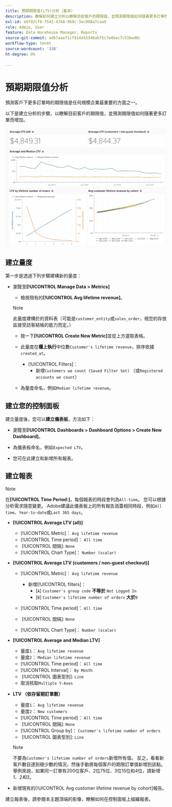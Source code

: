 ```yaml
---
title: 預期期限值(LTV)分析（基本）
description: 瞭解如何建立分析以瞭解目前客戶的期限值，並預測期限值如何隨著更多訂單而增加。
exl-id: e6f02cf6-f542-4768-969c-3ec998a7caa9
role: Admin, User
feature: Data Warehouse Manager, Reports
source-git-commit: adb7aaef1cf914d43348abf5c7e4bec7c51bed0c
workflow-type: tm+mt
source-wordcount: '338'
ht-degree: 0%

---
```


# 預期期限值分析

預測客戶下更多訂單時的期限值是任何規模企業最重要的方面之一。

以下是建立分析的步驟，以瞭解目前客戶的期限值，並預測期限值如何隨著更多訂單而增加。

![預期期限值](../../assets/expected_ltv_720.png)

## 建立量度

第一步是透過下列步驟建構新的量度：
* 瀏覽至&#x200B;**[!UICONTROL Manage Data > Metrics]**
   * 檢視現有的&#x200B;**[!UICONTROL Avg lifetime revenue]**。

  >[!NOTE]
  >
  >此量度建構於的資料表（可能是`customer_entity`或`sales_order`，視您的存放區接受訪客結帳的能力而定。）

   * 按一下&#x200B;**[!UICONTROL Create New Metric]**&#x200B;並從上方選取表格。
   * 此量度在&#x200B;**欄上執行**&#x200B;中位數`Customer's lifetime revenue`，排序依據`created_at`。
      * [!UICONTROL Filters]：
         * 新增`Customers we count (Saved Filter Set)` （或`Registered accounts we count`）

   * 為量度命名，例如`Median lifetime revenue`。

## 建立您的控制面板

建立量度後，您可以&#x200B;**建立儀表板**，方法如下：
* 瀏覽至&#x200B;**[!UICONTROL Dashboards > Dashboard Options > Create New Dashboard]**。
* 為儀表板命名，例如`Expected LTV`。

* 您可在此建立和新增所有報表。

## 建立報表

>[!NOTE]
>
>在&#x200B;**[!UICONTROL Time Period:]**，每個報表的時段會列為`All-time`。 您可以根據分析需求隨意變更。 Adobe建議此儀表板上的所有報告涵蓋相同時段，例如`All time`、`Year-to-date`或`Last 365 days`。

* **[!UICONTROL Average LTV (all)]**
   * [!UICONTROL Metric]： `Avg lifetime revenue`
   * [!UICONTROL Time period]： `All time`
   * &#x200B;
     [!UICONTROL 間隔]: `None`
   * [!UICONTROL Chart Type]： `Number (scalar)`

* **[!UICONTROL Average LTV (customers / non-guest checkout)]**
   * [!UICONTROL Metric]： `Avg lifetime revenue`
      * 新增[!UICONTROL filters]：
         * [`A`] `Customer's group code` **不等於** `Not Logged In`
         * [`B`] `Customer's lifetime number of orders` **大於**`0`

   * [!UICONTROL Time period]： `All time`
   * &#x200B;
     [!UICONTROL 間隔]: `None`
   * [!UICONTROL Chart Type]： `Number (scalar)`

* **[!UICONTROL Average and Median LTV]**
   * 量度`1`： `Avg lifetime revenue`
   * 量度`2`： `Median lifetime revenue`
   * [!UICONTROL Time period]： `All time`
   * [!UICONTROL Interval]： `By Month`
   * &#x200B;
     [!UICONTROL 圖表型別]: `Line`
   * 取消核取`Multiple Y-Axes`

* **LTV （依存留期訂單數）**
   * 量度`1`： `Avg lifetime revenue`
   * 量度`2`： `New customers`
   * [!UICONTROL Time period]： `All time`
   * &#x200B;
     [!UICONTROL 間隔]: `None`
   * [!UICONTROL Group by]： `Customer's lifetime number of orders`
   * &#x200B;
     [!UICONTROL 圖表型別]: `Line`

  >[!NOTE]
  >
  >不要為`Customer's lifetime number of orders`新增所有值。 反之，看看新客戶數目達到極少數的情況，然後手動將每個客戶的期限訂單值新增到該點。 舉例來說，如果同一訂單有200位客戶、2位75位、3位15位和4位，請新增&#x200B;*1、2和3*。

* 新增現有的[!UICONTROL Avg customer lifetime revenue by cohort]報告。

建立報表後，請參閱本主題頂端的影像，瞭解如何在控制面板上組織報表。
